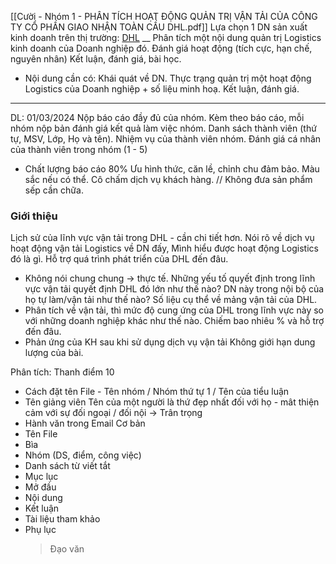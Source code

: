 [[Cười - Nhóm 1 - PHÂN TÍCH HOẠT ĐỘNG QUẢN TRỊ VẬN TẢI CỦA CÔNG TY CỔ PHẦN GIAO NHẬN TOÀN CẦU DHL.pdf]]
Lựa chọn 1 DN sản xuất kinh doanh trên thị trường:  [DHL](https://www.dhl.com/global-en/home/our-divisions/supply-chain/about-dhl-supply-chain/annual-reports.html) 
__
Phân tích một nội dung quản trị Logistics kinh doanh của Doanh nghiệp đó.
Đánh giá hoạt động (tích cực, hạn chế, nguyên nhân)
Kết luận, đánh giá, bài học.
- Nội dung cần có:
Khái quát về DN.
Thực trạng quản trị một hoạt động Logistics của Doanh nghiệp + số liệu minh hoạ.
Kết luận, đánh giá.
___
DL: 01/03/2024
Nộp báo cáo đầy đủ của nhóm. Kèm theo báo cáo, mỗi nhóm nộp bản đánh giá kết quả làm việc nhóm. Danh sách thành viên (thứ tự, MSV, Lớp, Họ và tên). Nhiệm vụ của thành viên nhóm. Đánh giá cá nhân của thành viên trong nhóm (1 - 5)
- Chất lượng báo cáo 80%
Ưu hình thức, căn lề, chỉnh chu đảm bảo.
Màu sắc nếu có thể. Cô chấm dịch vụ khách hàng.
// Không đưa sản phẩm sếp cần chữa.
### Giới thiệu
  Lịch sử của lĩnh vực vận tải trong DHL - cần chi tiết hơn. 
  Nói rõ về dịch vụ hoạt động vận tải Logistics về DN đấy, 
	Mình hiểu được hoạt động Logistics đó là gì.
	Hỗ trợ quá trình phát triển của DHL đến đâu.
- Không nói chung chung -> thực tế.
	Những yếu tố quyết định trong lĩnh vực vận tải quyết định DHL đó lớn như thế nào? 
	DN này trong nội bộ của họ tự làm/vận tải như thế nào?
	Số liệu cụ thể về mảng vận tải của DHL.
- Phân tích về vận tải, thì mức độ cung ứng của DHL trong lĩnh vực này so với những doanh nghiệp khác như thế nào.
	Chiếm bao nhiêu % và hỗ trợ đến đâu.
- Phản ứng của KH sau khi sử dụng dịch vụ vận tải 
	Không giới hạn dung lượng của bài.

Phân tích:
Thanh điểm 10

- Cách đặt tên File - Tên nhóm / Nhóm thứ tự 1 / Tên của tiểu luận 
- Tên giảng viên
Tên của một người là thứ đẹp nhất đối với họ - mât thiện cảm với sự đối ngoại / đối nội -> Trân trọng
- Hành văn trong Email
Cơ bản
- Tên File
- Bìa
- Nhóm (DS, điểm, công việc)
- Danh sách từ viết tắt
- Mục lục
- Mở đầu
- Nội dung
- Kết luận
- Tài liệu tham khảo
- Phụ lục
  > Đạo văn

